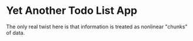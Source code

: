 # Yet Another Todo List App
The only real twist here is that information is treated as nonlinear "chunks" of data.
